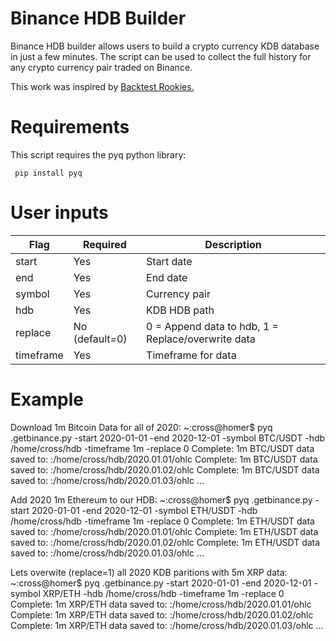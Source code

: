 # Binance HDB Builder

Binance HDB builder allows users to build a crypto currency KDB database in just a few minutes. The script can be used to collect the full history for any crypto currency pair traded on Binance.

This work was inspired by [Backtest Rookies.](https://backtest-rookies.com/2018/03/08/download-cryptocurrency-data-with-ccxt/)

# Requirements

This script requires the pyq python library:

     pip install pyq

# User inputs

Flag | Required | Description 
--- | --- | --- 
start | Yes | Start date
end | Yes | End date
symbol | Yes | Currency pair
hdb | Yes | KDB HDB path
replace | No (default=0) | 0 = Append data to hdb, 1 = Replace/overwrite data
timeframe | Yes | Timeframe for data

# Example

Download 1m Bitcoin Data for all of 2020:
     ~:cross@homer$ pyq .getbinance.py -start 2020-01-01 -end 2020-12-01 -symbol BTC/USDT  -hdb /home/cross/hdb  -timeframe 1m -replace 0
     Complete: 1m BTC/USDT data saved to: :/home/cross/hdb/2020.01.01/ohlc
     Complete: 1m BTC/USDT data saved to: :/home/cross/hdb/2020.01.02/ohlc
     Complete: 1m BTC/USDT data saved to: :/home/cross/hdb/2020.01.03/ohlc
     ...

Add 2020 1m Ethereum to our HDB:
     ~:cross@homer$ pyq .getbinance.py -start 2020-01-01 -end 2020-12-01 -symbol ETH/USDT  -hdb /home/cross/hdb  -timeframe 1m -replace 0
     Complete: 1m ETH/USDT data saved to: :/home/cross/hdb/2020.01.01/ohlc
     Complete: 1m ETH/USDT data saved to: :/home/cross/hdb/2020.01.02/ohlc
     Complete: 1m ETH/USDT data saved to: :/home/cross/hdb/2020.01.03/ohlc
     ...

Lets overwite (replace=1) all 2020 KDB paritions with 5m XRP data:
     ~:cross@homer$ pyq .getbinance.py -start 2020-01-01 -end 2020-12-01 -symbol XRP/ETH  -hdb /home/cross/hdb  -timeframe 1m -replace 0
     Complete: 1m XRP/ETH data saved to: :/home/cross/hdb/2020.01.01/ohlc
     Complete: 1m XRP/ETH data saved to: :/home/cross/hdb/2020.01.02/ohlc
     Complete: 1m XRP/ETH data saved to: :/home/cross/hdb/2020.01.03/ohlc
     ...
